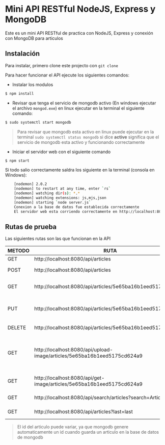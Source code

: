# Mini API RESTful NodeJS, Express y MongoDB

Este es un mini API RESTful de practica con NodeJS, Express y conexión con MongoDB para articulos

## Instalación

Para instalar, primero clone este projecto con `git clone`

Para hacer funcionar el API ejecute los siguientes comandos:

* Instalar los modulos

``` bash
$ npm install
```

* Revisar que tenga el servicio de mongodb activo (En windows ejecutar el archivo `mongod.exe`) en linux ejecutar en la terminal el siguiente comando:

``` bash
$ sudo systemctl start mongodb
```
> Para revisar que mongodb esta activo en linux puede ejecutar en la terminal `sudo systemctl status mongodb` si dice **active** significa que el servicio de mongodb esta activo y funcionando correctamente

* Iniciar el servidor web con el siguiente comando

``` bash
$ npm start
```

Si todo salio correctamente saldra los siguiente en la terminal (consola en Windows):

``` bash
    [nodemon] 2.0.2
    [nodemon] to restart at any time, enter `rs`
    [nodemon] watching dir(s): *.*
    [nodemon] watching extensions: js,mjs,json
    [nodemon] starting `node server.js`
    Conexion a la base de datos fue establecida correctamente
    El servidor web esta corriendo correctamente en http://localhost:8080
```

## Rutas de prueba
Las siguientes rutas son las que funcionan en la API

METODO | RUTA | DESCRIPCION
-- | -- | --
GET | http://localhost:8080/api/articles | Lista todos los articulos
POST | http://localhost:8080/api/articles | Crea un articulo (Body: title, content)
GET | http://localhost:8080/api/articles/5e65ba16b1eed5175cd624a9 | Muestra un articulo con el id `5e65ba16b1eed5175cd624a9`
PUT | http://localhost:8080/api/articles/5e65ba16b1eed5175cd624a9 | Actualiza los datos del articulo con id: `5e65ba16b1eed5175cd624a9` (Body: title, content)
DELETE | http://localhost:8080/api/articles/5e65ba16b1eed5175cd624a9 | Elimina el articulo con id: `5e65ba16b1eed5175cd624a9`
GET | http://localhost:8080/api/upload-image/articles/5e65ba16b1eed5175cd624a9 | Sube una imagen al articulo con id: `5e65ba16b1eed5175cd624a9` (Body: file0 ojo debe ser tipo file y ser imagen jpg,png,jpeg,svg)
GET | http://localhost:8080/api/get-image/articles/5e65ba16b1eed5175cd624a9 | Visualiza la imagen del articulo con id: `5e65ba16b1eed5175cd624a9`
GET | http://localhost:8080/api/search/articles?search=Articulo | Buscar el articulo con el parametro search Articulo
GET | http://localhost:8080/api/articles?last=last | Lista solo los ultimos 5 articulos guardados

> El id del articulo puede variar, ya que mongodb genere automaticamente un id cuando guarda un articulo en la base de datos de mongodb